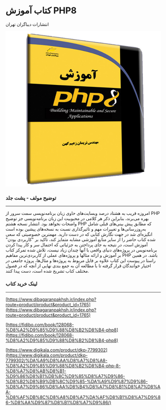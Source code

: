 # کتاب آموزش PHP8
انتشارات دیباگران تهران


![](https://github.com/nariman-z-k/-PHP8/blob/main/3926051.jpg)

###   توضیح مولف - پشت جلد
------------

امروزه قریب به هشتاد درصد وبسایت‌های حاوی زبان برنامه‌نویسی سمت سرور از PHP بهره می‌برند، بنابراین ذکر هر کلامی در محبوبیت این زبان برنامه‌نویسی جز توضیح واضحات نخواهد بود. انتشار نسخه هشتم PHP که مطابق پیش بینی‌های قبلی شامل به‌روزرسانی‌ها و تغییرات مهم و تاثیرگذاری نسبت به نسخه‌های پیشین بوده است انگیزه‌ای شد در جهت نگارش کتابی که در دست دارید. مهمترین خصوصیتی که سعی شده کتاب حاضر را از سایر منابع آموزشی مشابه متمایز کند، تاکید بر "کاربردی بودن" آموزش است، در نتیجه به جای پرداختن به جزئیاتی که احتمال سر و کار پیدا کردن برنامه‌نویس در پروژه‌های دنیای واقعی با آنها چندان زیاد نیست، تلاش شده تمرکز کتاب بر آموزش و ارائه مثالها و پروژه‌های عملی از کاربردی‌ترین مفاهیم PHP باشد. در همین راستا در پیوست این کتاب علاوه بر فایل مربوط به پروژه‌ها و مثال‌ها، پروژه جامعی در اختیار خوانندگان قرار گرفته تا با مطالعه آن به جمع بندی نهایی از آنچه که در فصول مختلف کتاب تشریح شده است، دست پیدا کنند.

###  لینک خرید کتاب
------------
[https://www.dibagaranpakhsh.ir/index.php?route=product/product&product_id=1765](https://www.dibagaranpakhsh.ir/index.php?route=product/product&product_id=1765)

[https://fidibo.com/book/128068-%D8%A2%D9%85%D9%88%D8%B2%D8%B4-php8](https://fidibo.com/book/128068-%D8%A2%D9%85%D9%88%D8%B2%D8%B4-php8)

[https://www.digikala.com/product/dkp-7799302](https://www.digikala.com/product/dkp-7799302/%DA%A9%D8%AA%D8%A7%D8%A8-%D8%A2%D9%85%D9%88%D8%B2%D8%B4-php-8-%D8%A7%D8%AB%D8%B1-%D9%86%D8%B1%DB%8C%D9%85%D8%A7%D9%86-%D8%B2%D8%B9%DB%8C%D9%85-%DA%A9%D9%87%D9%86-%D8%A7%D9%86%D8%AA%D8%B4%D8%A7%D8%B1%D8%A7%D8%AA-%D8%AF%DB%8C%D8%A8%D8%A7%DA%AF%D8%B1%D8%A7%D9%86-%D8%AA%D9%87%D8%B1%D8%A7%D9%86/)

